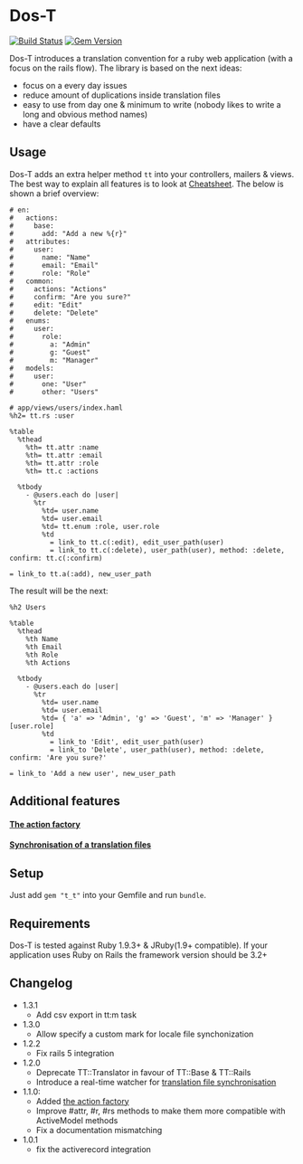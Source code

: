 # Dos-T

[![Build Status](https://travis-ci.org/jalkoby/tt.svg?branch=master)](https://travis-ci.org/jalkoby/tt)
[![Gem Version](https://badge.fury.io/rb/t_t.svg)](https://badge.fury.io/rb/t_t)

Dos-T introduces a translation convention for a ruby web application (with a focus on the rails flow). The library is based on the next ideas:
- focus on a every day issues
- reduce amount of duplications inside translation files
- easy to use from day one & minimum to write (nobody likes to write a long and obvious method names)
- have a clear defaults

## Usage

Dos-T adds an extra helper method `tt` into your controllers, mailers & views. The best way to explain all features
is to look at [Cheatsheet](./cheatsheet.md). The below is shown a brief overview:

```Haml
# en:
#   actions:
#     base:
#       add: "Add a new %{r}"
#   attributes:
#     user:
#       name: "Name"
#       email: "Email"
#       role: "Role"
#   common:
#     actions: "Actions"
#     confirm: "Are you sure?"
#     edit: "Edit"
#     delete: "Delete"
#   enums:
#     user:
#       role:
#         a: "Admin"
#         g: "Guest"
#         m: "Manager"
#   models:
#     user:
#       one: "User"
#       other: "Users"

# app/views/users/index.haml
%h2= tt.rs :user

%table
  %thead
    %th= tt.attr :name
    %th= tt.attr :email
    %th= tt.attr :role
    %th= tt.c :actions

  %tbody
    - @users.each do |user|
      %tr
        %td= user.name
        %td= user.email
        %td= tt.enum :role, user.role
        %td
          = link_to tt.c(:edit), edit_user_path(user)
          = link_to tt.c(:delete), user_path(user), method: :delete, confirm: tt.c(:confirm)

= link_to tt.a(:add), new_user_path
```

The result will be the next:
```Haml
%h2 Users

%table
  %thead
    %th Name
    %th Email
    %th Role
    %th Actions

  %tbody
    - @users.each do |user|
      %tr
        %td= user.name
        %td= user.email
        %td= { 'a' => 'Admin', 'g' => 'Guest', 'm' => 'Manager' }[user.role]
        %td
          = link_to 'Edit', edit_user_path(user)
          = link_to 'Delete', user_path(user), method: :delete, confirm: 'Are you sure?'

= link_to 'Add a new user', new_user_path
```

## Additional features

#### [The action factory](./docs/action_factory.md)

#### [Synchronisation of a translation files](./docs/synchronisation.md)

## Setup

Just add `gem "t_t"` into your Gemfile and run `bundle`.

## Requirements

Dos-T is tested against Ruby 1.9.3+ & JRuby(1.9+ compatible). If your application uses Ruby on Rails the framework version should be 3.2+

## Changelog
- 1.3.1
  - Add csv export in tt:m task
- 1.3.0
  - Allow specify a custom mark for locale file synchonization
- 1.2.2
  - Fix rails 5 integration
- 1.2.0
  - Deprecate TT::Translator in favour of TT::Base & TT::Rails
  - Introduce a real-time watcher for [translation file synchronisation](./docs/synchronisation.md)
- 1.1.0:
  - Added [the action factory](./docs/action_factory.md)
  - Improve #attr, #r, #rs methods to make them more compatible with ActiveModel methods
  - Fix a documentation mismatching
- 1.0.1
  - fix the activerecord integration
